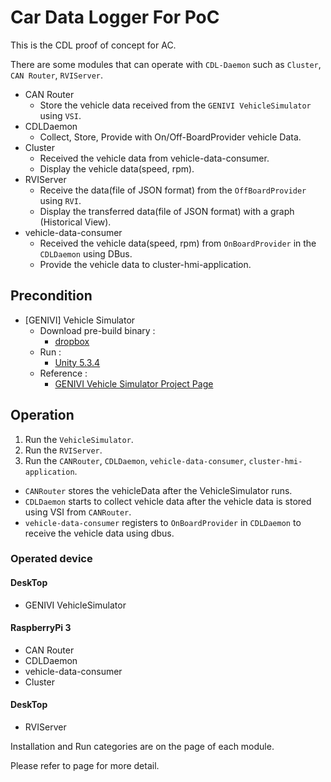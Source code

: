 
# Car Data Logger For PoC

This is the CDL proof of concept for AC.

There are some modules that can operate with `CDL-Daemon` such as `Cluster`, `CAN Router`, `RVIServer`.

- CAN Router
  * Store the vehicle data received from the `GENIVI VehicleSimulator` using `VSI`.
- CDLDaemon
  * Collect, Store, Provide with On/Off-BoardProvider vehicle Data.
- Cluster
  * Received the vehicle data from vehicle-data-consumer.
  * Display the vehicle data(speed, rpm).
- RVIServer
  * Receive the data(file of JSON format) from the `OffBoardProvider` using `RVI`.
  * Display the transferred data(file of JSON format) with a graph (Historical View).
- vehicle-data-consumer
  * Received the vehicle data(speed, rpm) from `OnBoardProvider` in the `CDLDaemon` using DBus.
  * Provide the vehicle data to cluster-hmi-application.
  
## Precondition
* [GENIVI] Vehicle Simulator
    * Download pre-build binary :
       * [dropbox](https://www.dropbox.com/sh/jh3pyz7umhtmv0p/AABdQmwAl7LWcT4qlXvhUuS3a?dl=0)   
    * Run :
       * [Unity 5.3.4](https://unity3d.com/kr/)
    * Reference :
       * [GENIVI Vehicle Simulator Project Page](https://at.projects.genivi.org/wiki/display/PROJ/GENIVI+Vehicle+Simulator)
      
## Operation
1. Run the `VehicleSimulator`.
2. Run the `RVIServer`.
3. Run the `CANRouter`, `CDLDaemon`, `vehicle-data-consumer`, `cluster-hmi-application`.
  * `CANRouter` stores the vehicleData after the VehicleSimulator runs.
  * `CDLDaemon` starts to collect vehicle data after the vehicle data is stored using VSI from `CANRouter`.
  * `vehicle-data-consumer` registers to `OnBoardProvider` in `CDLDaemon` to receive the vehicle data using dbus.

### Operated device
#### DeskTop
* GENIVI VehicleSimulator
#### RaspberryPi 3
* CAN Router
* CDLDaemon
* vehicle-data-consumer
* Cluster
#### DeskTop
* RVIServer

Installation and Run categories are on the page of each module.

Please refer to page for more detail.

